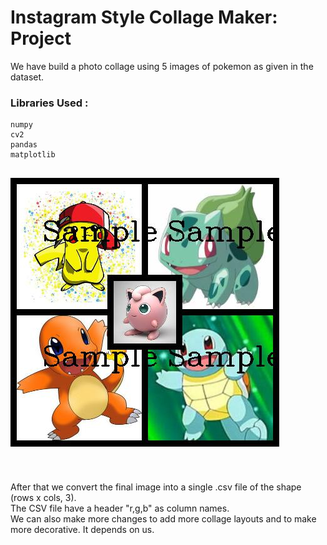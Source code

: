 # Instagram Style Collage Maker: Project
We have build a photo collage using 5 images of pokemon as given in the dataset.
### Libraries Used :
	numpy
	cv2
	pandas
	matplotlib
## ![alt text]( https://github.com/saurabh4748/InstagramStyleCollageMaker/blob/master/sample_image.jpg?raw=true)
<br/><br/>After that we convert the final image into a single .csv file of the shape (rows x cols, 3).<br/>
The CSV file have a header "r,g,b" as column names.<br/>
We can also make more changes to add more collage layouts and to make more decorative. It depends on us.<br/>
